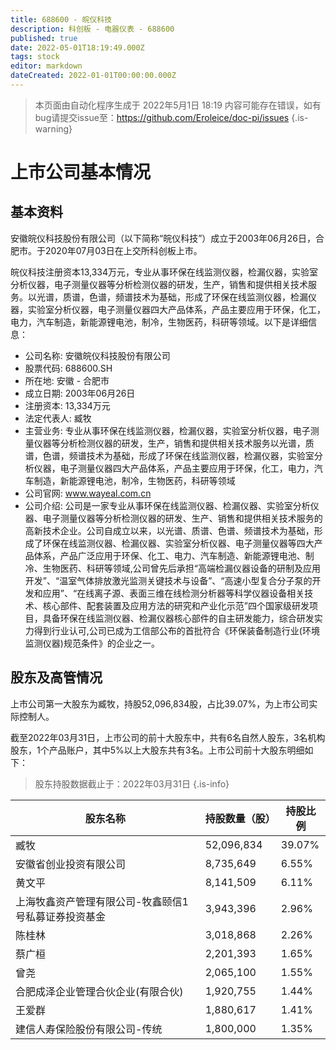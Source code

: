 ```yaml
---
title: 688600 - 皖仪科技
description: 科创板 - 电器仪表 - 688600
published: true
date: 2022-05-01T18:19:49.000Z
tags: stock
editor: markdown
dateCreated: 2022-01-01T00:00:00.000Z
---
```


> 本页面由自动化程序生成于 2022年5月1日 18:19
> 内容可能存在错误，如有bug请提交issue至：https://github.com/Eroleice/doc-pi/issues
{.is-warning}

# 上市公司基本情况

## 基本资料

安徽皖仪科技股份有限公司（以下简称“皖仪科技”）成立于2003年06月26日，合肥市。于2020年07月03日在上交所科创板上市。

皖仪科技注册资本13,334万元，专业从事环保在线监测仪器，检漏仪器，实验室分析仪器，电子测量仪器等分析检测仪器的研发，生产，销售和提供相关技术服务。以光谱，质谱，色谱，频谱技术为基础，形成了环保在线监测仪器，检漏仪器，实验室分析仪器，电子测量仪器四大产品体系，产品主要应用于环保，化工，电力，汽车制造，新能源锂电池，制冷，生物医药，科研等领域。以下是详细信息：

- 公司名称: 安徽皖仪科技股份有限公司
- 股票代码: 688600.SH
- 所在地: 安徽 - 合肥市
- 成立日期: 2003年06月26日
- 注册资本: 13,334万元
- 法定代表人: 臧牧
- 主营业务: 专业从事环保在线监测仪器，检漏仪器，实验室分析仪器，电子测量仪器等分析检测仪器的研发，生产，销售和提供相关技术服务以光谱，质谱，色谱，频谱技术为基础，形成了环保在线监测仪器，检漏仪器，实验室分析仪器，电子测量仪器四大产品体系，产品主要应用于环保，化工，电力，汽车制造，新能源锂电池，制冷，生物医药，科研等领域
- 公司官网: www.wayeal.com.cn
- 公司介绍: 公司是一家专业从事环保在线监测仪器、检漏仪器、实验室分析仪器、电子测量仪器等分析检测仪器的研发、生产、销售和提供相关技术服务的高新技术企业。公司自成立以来，以光谱、质谱、色谱、频谱技术为基础，形成了环保在线监测仪器、检漏仪器、实验室分析仪器、电子测量仪器等四大产品体系，产品广泛应用于环保、化工、电力、汽车制造、新能源锂电池、制冷、生物医药、科研等领域,公司曾先后承担“高端检漏仪器设备的研制及应用开发”、“温室气体排放激光监测关键技术与设备”、“高速小型复合分子泵的开发和应用”、“在线离子源、表面三维在线检测分析器等科学仪器设备相关技术、核心部件、配套装置及应用方法的研究和产业化示范”四个国家级研发项目，具备环保在线监测仪器、检漏仪器核心部件的自主研发能力，综合研发实力得到行业认可,公司已成为工信部公布的首批符合《环保装备制造行业(环境监测仪器)规范条件》的企业之一。


## 股东及高管情况

上市公司第一大股东为臧牧，持股52,096,834股，占比39.07%，为上市公司实际控制人。

截至2022年03月31日，上市公司的前十大股东中，共有6名自然人股东，3名机构股东，1个产品账户，其中5%以上大股东共有3名。上市公司前十大股东明细如下：

> 股东持股数据截止于：2022年03月31日
{.is-info}

| 股东名称 | 持股数量（股） | 持股比例 |
| --- | --- | --- |
| 臧牧 | 52,096,834 | 39.07% |
| 安徽省创业投资有限公司 | 8,735,649 | 6.55% |
| 黄文平 | 8,141,509 | 6.11% |
| 上海牧鑫资产管理有限公司-牧鑫颐信1号私募证券投资基金 | 3,943,396 | 2.96% |
| 陈桂林 | 3,018,868 | 2.26% |
| 蔡广桓 | 2,201,393 | 1.65% |
| 曾尧 | 2,065,100 | 1.55% |
| 合肥成泽企业管理合伙企业(有限合伙) | 1,920,755 | 1.44% |
| 王爱群 | 1,880,617 | 1.41% |
| 建信人寿保险股份有限公司-传统 | 1,800,000 | 1.35% |




